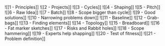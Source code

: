 ![[1 - Principles]]
![[2 - Projects]]
![[3 - Cycles]]
![[4 - Shaping]]
![[5 - Pitch]]
![[6 - Raw Idea]]
![[7 - Batch]]
![[8 - Scope bigger than cycle]]
![[9 - Good solutions]]
![[10 - Narrowing problems down]]
![[11 - Baseline]]
![[12 - Grab-bags]]
![[13 - Finding elements]]
![[14 - Topology]]
![[15 - Breadboard]]
![[16 - Fat marker sketches]]
![[17 - Risks and Rabbit holes]]
![[18 - Scope hammering]]
![[19 - Experts help shapping]]
![[20 - Test of fitness]]
![[21 - Problem definition]]
